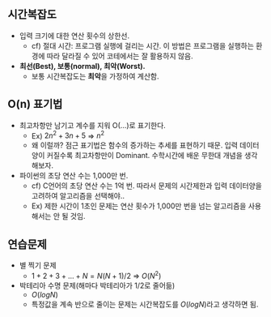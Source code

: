 ## 시간복잡도

- 입력 크기에 대한 연산 횟수의 상한선.
    - cf) 절대 시간: 프로그램 실행에 걸리는 시간. 이 방법은 프로그램을 실행하는 환경에 따라 달라질 수 있어 코테에서는 잘 활용하지 않음.
- **최선(Best), 보통(normal), 최악(Worst).**
    - 보통 시간복잡도는 **최악**을 가정하여 계산함.

## O(n) 표기법

- 최고차항만 남기고 계수를 지워 O(…)로 표기한다.
    - Ex) $2n^2+3n+5$  ⇒  $n^2$
    - 왜 이럴까? 점근 표기법은 함수의 증가하는 추세를 표현하기 때문. 입력 데이터양이 커질수록 최고차항만이 Dominant. 수학시간에 배운 무한대 개념을 생각해보자.
- 파이썬의 초당 연산 수는 1,000만 번.
    - cf) C언어의 초당 연산 수는 1억 번. 
    따라서 문제의 시간제한과 입력 데이터양을 고려하여 알고리즘을 선택해야..
    - Ex) 제한 시간이 1초인 문제는 연산 횟수가 1,000만 번을 넘는 알고리즘을 사용해서는 안 될 것임.

## 연습문제

- 별 찍기 문제
    - $1+2+3+...+N = N(N+1)/2$  ⇒  $O(N^2)$
- 박테리아 수명 문제(해마다 박테리아가 1/2로 줄어듦)
    - $O(logN)$
    - 특정값을 계속 반으로 줄이는 문제는 시간복잡도를 $O(logN)$라고 생각하면 됨.
